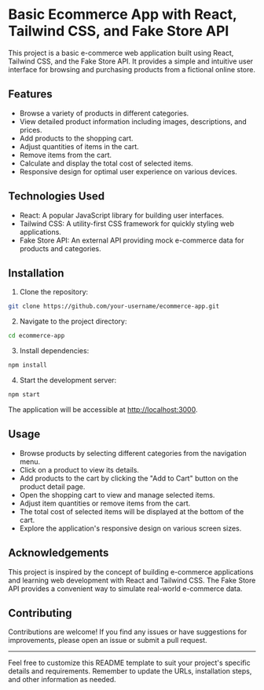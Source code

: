 # Basic Ecommerce App with React, Tailwind CSS, and Fake Store API

This project is a basic e-commerce web application built using React, Tailwind CSS, and the Fake Store API. It provides a simple and intuitive user interface for browsing and purchasing products from a fictional online store.

## Features

- Browse a variety of products in different categories.
- View detailed product information including images, descriptions, and prices.
- Add products to the shopping cart.
- Adjust quantities of items in the cart.
- Remove items from the cart.
- Calculate and display the total cost of selected items.
- Responsive design for optimal user experience on various devices.

## Technologies Used

- React: A popular JavaScript library for building user interfaces.
- Tailwind CSS: A utility-first CSS framework for quickly styling web applications.
- Fake Store API: An external API providing mock e-commerce data for products and categories.

## Installation

1. Clone the repository:

```bash
git clone https://github.com/your-username/ecommerce-app.git
```

2. Navigate to the project directory:

```bash
cd ecommerce-app
```

3. Install dependencies:

```bash
npm install
```

4. Start the development server:

```bash
npm start
```

The application will be accessible at [http://localhost:3000](http://localhost:3000).

## Usage

- Browse products by selecting different categories from the navigation menu.
- Click on a product to view its details.
- Add products to the cart by clicking the "Add to Cart" button on the product detail page.
- Open the shopping cart to view and manage selected items.
- Adjust item quantities or remove items from the cart.
- The total cost of selected items will be displayed at the bottom of the cart.
- Explore the application's responsive design on various screen sizes.

## Acknowledgements

This project is inspired by the concept of building e-commerce applications and learning web development with React and Tailwind CSS. The Fake Store API provides a convenient way to simulate real-world e-commerce data.

## Contributing

Contributions are welcome! If you find any issues or have suggestions for improvements, please open an issue or submit a pull request.

---

Feel free to customize this README template to suit your project's specific details and requirements. Remember to update the URLs, installation steps, and other information as needed.
